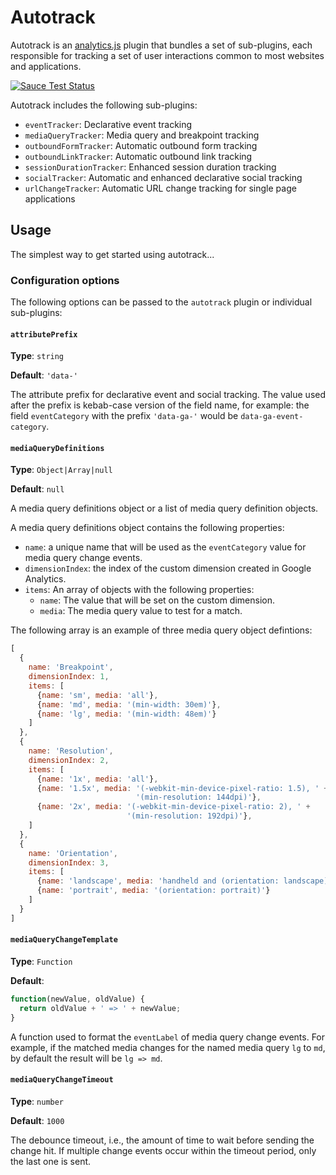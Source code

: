 Autotrack
=========

Autotrack is an [analytics.js](https://developers.google.com/analytics/devguides/collection/analyticsjs/) plugin that bundles a set of sub-plugins, each responsible for tracking a set of user interactions common to most websites and applications.

[![Sauce Test Status](https://saucelabs.com/browser-matrix/autotrack.svg)](https://saucelabs.com/u/autotrack)

Autotrack includes the following sub-plugins:

- `eventTracker`: Declarative event tracking
- `mediaQueryTracker`: Media query and breakpoint tracking
- `outboundFormTracker`: Automatic outbound form tracking
- `outboundLinkTracker`: Automatic outbound link tracking
- `sessionDurationTracker`: Enhanced session duration tracking
- `socialTracker`: Automatic and enhanced declarative social tracking
- `urlChangeTracker`: Automatic URL change tracking for single page applications

## Usage

The simplest way to get started using autotrack...

### Configuration options

The following options can be passed to the `autotrack` plugin or individual sub-plugins:

#### `attributePrefix`

**Type**: `string`

**Default**: `'data-'`

The attribute prefix for declarative event and social tracking. The value used after the prefix is kebab-case version of the field name, for example: the field `eventCategory` with the prefix `'data-ga-'` would be `data-ga-event-category`.

#### `mediaQueryDefinitions`

**Type**: `Object|Array|null`

**Default**: `null`

A media query definitions object or a list of media query definition objects.

A media query definitions object contains the following properties:

  - `name`: a unique name that will be used as the `eventCategory` value for media query change events.
  - `dimensionIndex`: the index of the custom dimension created in Google Analytics.
  - `items`: An array of objects with the following properties:
    - `name`: The value that will be set on the custom dimension.
    - `media`: The media query value to test for a match.

The following array is an example of three media query object defintions:

```js
[
  {
    name: 'Breakpoint',
    dimensionIndex: 1,
    items: [
      {name: 'sm', media: 'all'},
      {name: 'md', media: '(min-width: 30em)'},
      {name: 'lg', media: '(min-width: 48em)'}
    ]
  },
  {
    name: 'Resolution',
    dimensionIndex: 2,
    items: [
      {name: '1x', media: 'all'},
      {name: '1.5x', media: '(-webkit-min-device-pixel-ratio: 1.5), ' +
                            '(min-resolution: 144dpi)'},
      {name: '2x', media: '(-webkit-min-device-pixel-ratio: 2), ' +
                          '(min-resolution: 192dpi)'},
    ]
  },
  {
    name: 'Orientation',
    dimensionIndex: 3,
    items: [
      {name: 'landscape', media: 'handheld and (orientation: landscape)'},
      {name: 'portrait', media: '(orientation: portrait)'}
    ]
  }
]
```

#### `mediaQueryChangeTemplate`

**Type**: `Function`

**Default**:

```js
function(newValue, oldValue) {
  return oldValue + ' => ' + newValue;
}
```

A function used to format the `eventLabel` of media query change events. For example, if the matched media changes for the named media query `lg` to `md`, by default the result will be `lg => md`.

#### `mediaQueryChangeTimeout`

**Type**: `number`

**Default**: `1000`

The debounce timeout, i.e., the amount of time to wait before sending the change hit. If multiple change events occur within the timeout period, only the last one is sent.
